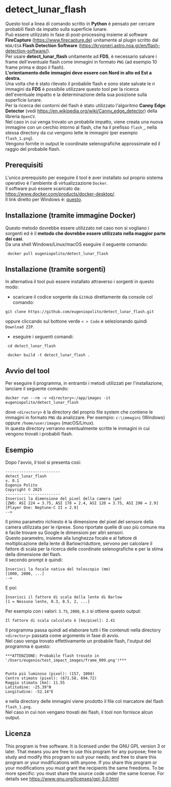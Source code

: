 # detect_lunar_flash

Questo tool a linea di comando scritto in <b>Python</b> è pensato per cercare probabili flash da impatto sulla superficie lunare. <br>
Può essere utilizzato in fase di post-processing insieme al software <b>FireCapture</b> (<link>https://www.firecapture.de</link>) unitamente al plugin scritto dal `NOA/ESA` <b>Flash Detection Software</b> (<link>https://kryoneri.astro.noa.gr/en/flash-detection-software/</link>). <br>
Per usare <b>detect_lunar_flash</b> unitamente ad <b>FDS</b>, è necessario salvare i frame dell'eventuale flash come immagini in formato `PNG` (ad esempio 10 frame prima e dopo il flash). <br>
<b>L'orientamento delle immagini deve essere con Nord in alto ed Est a destra.</b><br>
Una volta che è stato rilevato il probabile flash e sono state salvate le <em>n</em> immagini da <b>FDS</b> è possibile utilizzare questo tool per la ricerca dell'eventuale impatto e la determinazione della sua posizione sulla superficie lunare. <br> 
Per la ricerca dei contorni del flash è stato utilizzato l'algoritmo <b>Canny Edge Detector</b> (vedi <link>https://en.wikipedia.org/wiki/Canny_edge_detector</link>)
della libreria `OpenCV`.<br>
Nel caso in cui venga trovato un probabile impatto, viene creata una nuova immagine con un cerchio intorno al flash, che ha il prefisso `flash_`, nella stessa directory da cui vengono lette le immagini (per esempio `flash_1.png`).<br>
Vengono fornite in output le coordinate selenografiche approssimate ed il raggio del probabile flash.

## Prerequisiti

L'unico prerequisito per eseguire il tool è aver installato sul proprio sistema operativo è l'ambiente di virtualizzazione `Docker`. <br>
Il software può essere scaricato da: <link>https://www.docker.com/products/docker-desktop/</link>. <br>
Il link diretto per Windows è: <a href="https://desktop.docker.com/win/main/amd64/Docker%20Desktop%20Installer.exe?utm_source=docker&utm_medium=webreferral&utm_campaign=dd-smartbutton&utm_location=module&_gl=1*1pd78qm*_gcl_au*MTEzNjQ4MDQwNS4xNzM4MDY4NDQ2*_ga*MTg2ODU3OTU3MC4xNzM0NDI1MjM4*_ga_XJWPQMJYHQ*MTczODE0NDI4OS40LjEuMTczODE0ODI0OC41OS4wLjA">questo</a>.

## Installazione (tramite immagine Docker)
Questo metodo dovrebbe essere utilizzato nel caso non si vogliano i sorgenti ed è il <b>metodo che dovrebbe essere utilizzato nella maggior parte dei casi</b>. <br>
Da una shell Windows/Linux/macOS eseguire il seguente comando:

```
 docker pull eugeniopolito/detect_lunar_flash   
```

## Installazione (tramite sorgenti)
In alternativa il tool può essere installato attraverso i sorgenti in questo modo:
- scaricare il codice sorgente da `GitHub` direttamente da console col comando: 
 ```
git clone https://github.com/eugeniopolito/detect_lunar_flash.git
```
oppure cliccando sul bottone verde `< > Code` e selezionando quindi `Download ZIP`.

- eseguire i seguenti comandi:

```
 cd detect_lunar_flash
 
 docker build -t detect_lunar_flash .  
```

## Avvio del tool
Per eseguire il programma, in entrambi i metodi utilizzati per l'installazione, lanciare il seguente comando:

```
docker run --rm -v <directory>:/app/images -it eugeniopolito/detect_lunar_flash
```

dove `<directory>` è la directory del proprio file system che contiene le immagini in formato `PNG` da analizzare. Per esempio: `c:\immagini` (Windows) oppure `/home/user/images` (macOS/Linux). <br>
In questa directory verranno eventualmente scritte le immagini in cui vengono trovati i probabili flash.


## Esempio

Dopo l'avvio, il tool si presenta così:

```
------------------------
detect_lunar_flash
v. 0.1
Eugenio Polito
Copyright © 2025
------------------------
Inserisci la dimensione del pixel della camera (µm)
[ZWO: ASI 224 = 3.75, ASI 178 = 2.4, ASI 120 = 3.75, ASI 290 = 2.9]
[Player One: Neptune-C II = 2.9]
-->
```

Il primo parametro richiesto è la dimensione del pixel del sensore della camera utilizzata per le riprese. Sono riportate quelle di uso più comune ma è facile trovare su Google le dimensioni per altri sensori.<br>
Questo parametro, insieme alla lunghezza focale e al fattore di moltiplicazione della lente di Barlow/riduttore, servono per calcolare il fattore di scala per la ricerca delle coordinate selenografiche e per la stima della dimensione del flash. <br>
Il secondo prompt è quindi:
```
Inserisci la focale nativa del telescopio (mm)
[1000, 2000, ...]
-->
```

E poi:

```
Inserisci il fattore di scala della lente di Barlow
[1 = Nessuna lente, 0.3, 0.5, 2, ...]
```

Per esempio con i valori: `3.75`, `2000`, `0.3` si ottiene questo output:

```
Il fattore di scala calcolato è [km/pixel]: 2.41
```

Il programma passa quindi ad elaborare tutti i file contenuti nella directory `<directory>` passata come argomento in fase di avvio. <br>
Nel caso venga trovato effettivamente un probabile flash, l'output del programma è questo:

```
***ATTENZIONE: Probabile flash trovato in '/Users/eugenio/test_impact_images/frame_009.png'!***


Punto più luminoso (pixel): (157, 1004)
Centro stimato (pixel): (671.58, 694.72)
Raggio stimato [km]: 11.55
Latitudine: -25.39°N
Longitudine: -52.14°E
```

e nella directory delle immagini viene prodotto il file col marcatore del flash `flash_1.png`.<br>
Nel caso in cui non vengano trovati dei flash, il tool non fornisce alcun output.

## Licenza

This program is free software.
It is licensed under the GNU GPL version 3 or later.
That means you are free to use this program for any purpose;
free to study and modify this program to suit your needs;
and free to share this program or your modifications with anyone.
If you share this program or your modifications
you must grant the recipients the same freedoms.
To be more specific: you must share the source code under the same license.
For details see <link>https://www.gnu.org/licenses/gpl-3.0.html</link>


